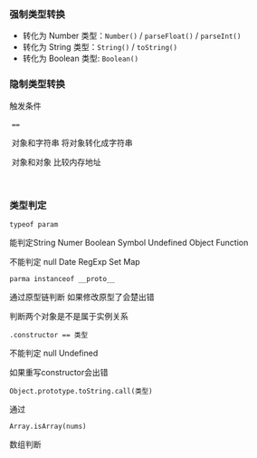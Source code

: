 ### 强制类型转换

- 转化为 Number 类型：`Number()` / `parseFloat()` / `parseInt()`
- 转化为 String 类型：`String()` / `toString()`
- 转化为 Boolean 类型: `Boolean()`

### 隐制类型转换

触发条件

​	`==`

​		对象和字符串 将对象转化成字符串

​		对象和对象 比较内存地址

​		

### 类型判定

`typeof param`

能判定String Numer Boolean Symbol Undefined Object Function

不能判定 null Date RegExp Set Map



`parma instanceof __proto__` 

通过原型链判断 如果修改原型了会楚出错

判断两个对象是不是属于实例关系



`.constructor == 类型`

不能判定 null Undefined

如果重写constructor会出错



`Object.prototype.toString.call(类型)`

通过



`Array.isArray(nums)`

数组判断
